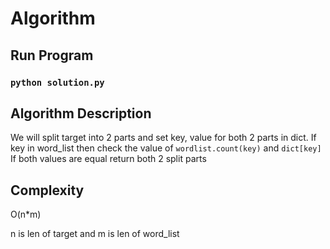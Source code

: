 # Algorithm

## Run Program

### `python solution.py`

## Algorithm Description

We will split target into 2 parts and set key, value for both 2 parts in dict.
If key in word_list then check the value of `wordlist.count(key)` and `dict[key]`
If both values are equal return both 2 split parts

## Complexity

O(n*m)

n is len of target and m is len of word_list